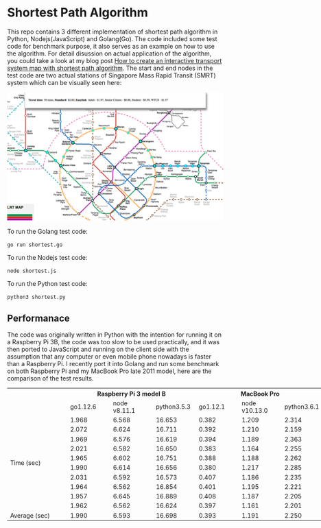 # Shortest Path Algorithm

This repo contains 3 different implementation of shortest path algorithm in Python, Nodejs(JavaScript) and Golang(Go). The code included some test code for benchmark purpose, it also serves as an example on how to use the algorithm. For detail disussion on actual application of the algorithm, you could take a look at my blog post [How to create an interactive transport system map with shortest path algorithm](https://www.e-tinkers.com/2018/07/how-to-create-an-interactive-transport-system-map-with-shortest-path-algorithm/). The start and end nodes in the test code are two actual stations of Singapore Mass Rapid Transit (SMRT) system which can be visually seen here:

![The shortest path between ns1/ew24 and ew2/dt32](https://github.com/e-tinkers/shortest-path-algorithm/blob/master/image/shortest-path-between-ns1:ew24-and-ew2:dt32-visually.png)

To run the Golang test code:

    go run shortest.go

To run the Nodejs test code:

    node shortest.js

To run the Python test code:

    python3 shortest.py

## Performanace

The code was originally written in Python with the intention for running it on a Raspberry Pi 3B, the code was too slow to be used practically, and it was then ported to JavaScript and running on the client side with the assumption that any computer or even mobile phone nowadays is faster than a Raspberry Pi. I recently port it into Golang and run some benchmark on both Raspberry Pi and my MacBook Pro late 2011 model, here are the comparison of the test results.

<table style="table-layout: fixed; width: 740px">
<colgroup>
<col style="width: 140px">
<col style="width: 100px">
<col style="width: 100px">
<col style="width: 100px">
<col style="width: 100px">
<col style="width: 100px">
<col style="width: 100px">
</colgroup>
  <tr>
    <th rowspan="2"></th>
    <th colspan="3">Raspberry Pi 3 model B</th>
    <th colspan="3">MacBook Pro</th>
  </tr>
  <tr>
    <td>go1.12.6</td>
    <td>node v8.11.1</td>
    <td>python3.5.3</td>
    <td>go1.12.1</td>
    <td>node v10.13.0</td>
    <td>python3.6.1</td>
  </tr>
  <tr>
    <td rowspan="10">Time (sec)</td>
    <td>1.968</td>
    <td>6.568</td>
    <td>16.653</td>
    <td>0.382</td>
    <td>1.209</td>
    <td>2.314</td>
  </tr>
  <tr>
    <td>2.072</td>
    <td>6.624</td>
    <td>16.711</td>
    <td>0.392</td>
    <td>1.210</td>
    <td>2.159<br></td>
  </tr>
  <tr>
    <td>1.969</td>
    <td>6.576</td>
    <td>16.619</td>
    <td>0.394</td>
    <td>1.189</td>
    <td>2.363</td>
  </tr>
  <tr>
    <td>2.021</td>
    <td>6.582</td>
    <td>16.650</td>
    <td>0.383</td>
    <td>1.164</td>
    <td>2.255</td>
  </tr>
  <tr>
    <td>1.965</td>
    <td>6.602</td>
    <td>16.751</td>
    <td>0.388</td>
    <td>1.188</td>
    <td>2.262</td>
  </tr>
  <tr>
    <td>1.990</td>
    <td>6.614</td>
    <td>16.656</td>
    <td>0.380</td>
    <td>1.217</td>
    <td>2.285</td>
  </tr>
  <tr>
    <td>2.031</td>
    <td>6.592</td>
    <td>16.573</td>
    <td>0.407</td>
    <td>1.186</td>
    <td>2.235</td>
  </tr>
  <tr>
    <td>1.964</td>
    <td>6.562</td>
    <td>16.854</td>
    <td>0.401</td>
    <td>1.195</td>
    <td>2.221</td>
  </tr>
  <tr>
    <td>1.957</td>
    <td>6.645</td>
    <td>16.889</td>
    <td>0.408</td>
    <td>1.187</td>
    <td>2.205</td>
  </tr>
  <tr>
    <td>1.962</td>
    <td>6.562</td>
    <td>16.624</td>
    <td>0.397</td>
    <td>1.161</td>
    <td>2.201</td>
  </tr>
  <tr>
    <td>Average (sec)</td>
    <td>1.990</td>
    <td>6.593</td>
    <td>16.698</td>
    <td>0.393</td>
    <td>1.191</td>
    <td>2.250</td>
  </tr>
</table>

